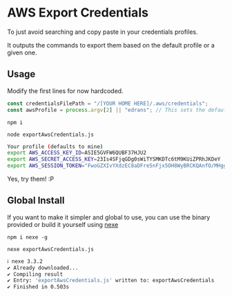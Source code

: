 # AWS Export Credentials

To just avoid searching and copy paste in your credentials profiles.

It outputs the commands to export them based on the default profile or a given one.

## Usage

Modify the first lines for now hardcoded.

```javascript
const credentialsFilePath = "/[YOUR HOME HERE]/.aws/credentials";
const awsProfile = process.argv[2] || "edrans"; // This sets the default profile
```

`npm i`

`node exportAwsCredentials.js`

```bash
Your profile (defaults to mine)
export AWS_ACCESS_KEY_ID=ASIE5GVFW6QUBF37HJU2
export AWS_SECRET_ACCESS_KEY=23Is4SFjqGDg0sWiTYSMKDTc6tM9KUiZPRhJKDeY
export AWS_SESSION_TOKEN="FwoGZXIvYXdzEC8aDFre5nFjx5OH8WyBRCKQAnfO/MHgggRXuPpSU9Dt3SGVjHKmj2tmCM/QS5Lvk/h38tUsbV9nPj15h7VtKwj+DHTb3QYYDnwTiPbxq70d89YW3AxsUuupxmiKYAsfmUJSmBJiAHB7XqqnsYBnX7EkFOA4um+57Rxd/ACnZ6fa9gVR4m8u0ePjZgw8nV8A4GbJnPMsZttckplSVGeubW9s9bJYE/gm+ro1fP7KdjiafSntzHy8QTKgGQpd9lyie6JxcXYlts73653DvYZrfXWeXybTZtFhtYIZ9ZffBHbiZRM8u8Oexz2NAVpToZfdP8WsZgFCavPI5qlrMC5T+JBQY49l0XEEpqnKcfgCMlbnJXD4KXRva/x2eJ3QjALz+iG4KM262PMFMiu4SXmfU2falx+c+gRsV1omD221KNN/Z1iDBcCGFNXQFyI6CLuwjsa2oVs8"
```

Yes, try them! :P

## Global Install

If you want to make it simpler and global to use, you can use the binary provided or
build it yourself using [nexe](https://github.com/nexe/nexe)

`npm i nexe -g`

`nexe exportAwsCredentials.js`

```bash
ℹ nexe 3.3.2
✔ Already downloaded...
✔ Compiling result
✔ Entry: 'exportAwsCredentials.js' written to: exportAwsCredentials
✔ Finished in 0.503s
```
